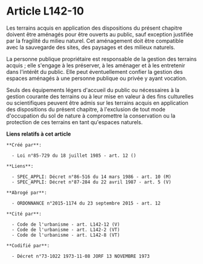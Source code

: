 # Article L142-10

Les terrains acquis en application des dispositions du présent chapitre doivent être aménagés pour être ouverts au public,
sauf exception justifiée par la fragilité du milieu naturel. Cet aménagement doit être compatible avec la sauvegarde des
sites, des paysages et des milieux naturels.

La personne publique propriétaire est responsable de la gestion des terrains acquis ; elle s'engage à les préserver, à les
aménager et à les entretenir dans l'intérêt du public. Elle peut éventuellement confier la gestion des espaces aménagés à une
personne publique ou privée y ayant vocation.

Seuls des équipements légers d'accueil du public ou nécessaires à la gestion courante des terrains ou à leur mise en valeur à
des fins culturelles ou scientifiques peuvent être admis sur les terrains acquis en application des dispositions du présent
chapitre, à l'exclusion de tout mode d'occupation du sol de nature à compromettre la conservation ou la protection de ces
terrains en tant qu'espaces naturels.

**Liens relatifs à cet article**

	**Créé par**:

	  - Loi n°85-729 du 18 juillet 1985 - art. 12 ()

	**Liens**:

	  - SPEC_APPLI: Décret n°86-516 du 14 mars 1986 - art. 10 (M)
	  - SPEC_APPLI: Décret n°87-284 du 22 avril 1987 - art. 5 (V)

	**Abrogé par**:

	  - ORDONNANCE n°2015-1174 du 23 septembre 2015 - art. 12

	**Cité par**:

	  - Code de l'urbanisme - art. L142-12 (V)
	  - Code de l'urbanisme - art. L142-2 (VT)
	  - Code de l'urbanisme - art. L142-8 (VT)

	**Codifié par**:

	  - Décret n°73-1022 1973-11-08 JORF 13 NOVEMBRE 1973
